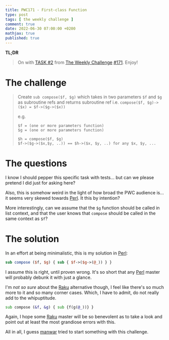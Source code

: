 ```yaml
---
title: PWC171 - First-class Function
type: post
tags: [ the weekly challenge ]
comment: true
date: 2022-06-30 07:00:00 +0200
mathjax: true
published: true
---
```


**TL;DR**

> On with [TASK #2][] from [The Weekly Challenge][] [#171][].
> Enjoy!

# The challenge

> Create `sub compose($f, $g)` which takes in two parameters `$f` and
> `$g` as subroutine refs and returns subroutine ref i.e. `compose($f,
> $g)->($x) = $f->($g->($x))`
>
> e.g.
>
>     $f = (one or more parameters function)
>     $g = (one or more parameters function)
>
>     $h = compose($f, $g)
>     $f->($g->($x,$y, ..)) == $h->($x, $y, ..) for any $x, $y, ...

# The questions

I know I should pepper this specific task with tests... but can we please
pretend I did just for asking here?

Also, this is somehow weird in the light of how broad the PWC audience
is... it seems very skewed towards [Perl][]. It this by intention?

More interestingly, can we assume that the `$g` function should be
called in list context, and that the user knows that `compose` should be
called in the same context as `$f`?

# The solution

In an effort at being minimalistic, this is my solution in [Perl][]:

```perl
sub compose ($f, $g) { sub { $f->($g->(@_)) } }
```

I assume this is right, until proven wrong. It's so short that any
[Perl][] master will probably debunk it with just a glance.

I'm *not so sure* about the [Raku][] alternative though, I feel like
there's so much more to it and so many corner cases. Which, I have to
admit, do not really add to the whipuptitude.

```raku
sub compose (&f, &g) { sub {f(g(@_))} }
```

Again, I hope some [Raku][] master will be so benevolent as to take a
look and point out at least the most grandiose errors with this.

All in all, I guess [manwar][] tried to start something with this
challenge.

[The Weekly Challenge]: https://theweeklychallenge.org/
[#171]: https://theweeklychallenge.org/blog/perl-weekly-challenge-171/
[TASK #2]: https://theweeklychallenge.org/blog/perl-weekly-challenge-171/#TASK2
[Perl]: https://www.perl.org/
[Raku]: https://raku.org/
[manwar]: http://www.manwar.org/
